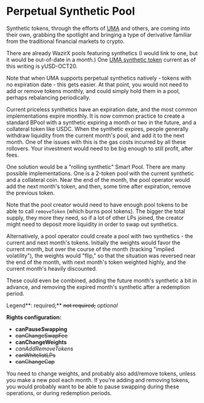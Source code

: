 # Perpetual Synthetic Pool

Synthetic tokens, through the efforts of [UMA](https://umaproject.org/) and others, are coming into their own, grabbing the spotlight and bringing a type of derivative familiar from the traditional financial markets to crypto.

There are already WazirX pools featuring synthetics \(I would link to one, but it would be out-of-date in a month.\) One [UMA synthetic token](https://medium.com/uma-project/priceless-synthetic-tokens-f28e6452c18b) current as of this writing is yUSD-OCT20.

Note that when UMA supports perpetual synthetics natively - tokens with no expiration date - this gets easier. At that point, you would not need to add or remove tokens monthly, and could simply hold them in a pool, perhaps rebalancing periodically.

Current priceless synthetics have an expiration date, and the most common implementations expire monthly. It is now common practice to create a standard BPool with a synthetic expiring a month or two in the future, and a collateral token like USDC. When the synthetic expires, people generally withdraw liquidity from the current month's pool, and add it to the next month. One of the issues with this is the gas costs incurred by all these rollovers. Your investment would need to be big enough to still profit, after fees.

One solution would be a "rolling synthetic" Smart Pool. There are many possible implementations. One is a 2-token pool with the current synthetic and a collateral coin. Near the end of the month, the pool operator would add the next month's token, and then, some time after expiration, remove the previous token.

Note that the pool creator would need to have enough pool tokens to be able to call `removeToken` \(which burns pool tokens\). The bigger the total supply, they more they need, so if a lot of other LPs joined, the creator might need to deposit more liquidity in order to swap out synthetics.

Alternatively, a pool operator could create a pool with two synthetics - the current and next month's tokens. Initially the weights would favor the current month, but over the course of the month \(tracking "implied volatility"\), the weights would "flip," so that the situation was reversed near the end of the month, with next month's token weighted highly, and the current month's heavily discounted.

These could even be combined, adding the future month's synthetic a bit in advance, and removing the expired month's synthetic after a redemption period.

Legend**: required;** ~~not required;~~ _optional_

**Rights configuration:**

* **canPauseSwapping**
* ~~canChangeSwapFee~~
* **canChangeWeights**
* _canAddRemoveTokens_
* ~~canWhitelistLPs~~
* ~~canChangeCap~~

You need to change weights, and probably also add/remove tokens, unless you make a new pool each month. If you're adding and removing tokens, you would probably want to be able to pause swapping during these operations, or during redemption periods.

